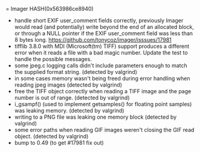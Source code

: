 = Imager HASH(0x563986ce8940)

- handle short EXIF user_comment fields correctly, previously Imager  would read (and potentially) write beyond the end of an allocated block,  or through a NULL pointer if the EXIF user_comment field was less  than 8 bytes long.  https://github.com/tonycoz/imager/isssues/17981
- tifflib 3.8.0 with MDI (Microsoft(tm) TIFF) support produces a   different error when it reads a file with a bad magic number.  Update the test to handle the possible messages.
- some jpeg.c logging calls didn't include parameters enough to match  the supplied format string. (detected by valgrind)
- in some cases memory wasn't being freed during error handling when  reading jpeg images (detected by valgrind)
- free the TIFF object correctly when reading a TIFF image and the   page number is out of range. (detected by valgrind)
- i_gsampf() (used to implement getsamples() for floating point samples)  was leaking memory. (detected by valgrind)
- writing to a PNG file was leaking one memory block  (detected by valgrind)
- some error paths when reading GIF images weren't closing the GIF  read object. (detected by valgrind)
- bump to 0.49 (to get #17981 fix out)
